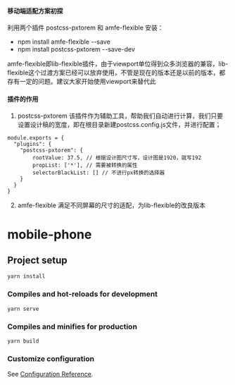 #### 移动端适配方案初探

利用两个插件 postcss-pxtorem 和 amfe-flexible 
安装：
  + npm install amfe-flexible --save
  + npm install postcss-pxtorem --save-dev

amfe-flexible即lib-flexible插件，由于viewport单位得到众多浏览器的兼容，lib-flexible这个过渡方案已经可以放弃使用，不管是现在的版本还是以前的版本，都存有一定的问题。建议大家开始使用viewport来替代此

#### 插件的作用
1. postcss-pxtorem
该插件作为辅助工具，帮助我们自动进行计算，我们只要设置设计稿的宽度，即在根目录新建postcss.config.js文件，并进行配置；
```
module.exports = {
  "plugins": {
    "postcss-pxtorem": {
        rootValue: 37.5, // 根据设计图尺寸写，设计图是1920，就写192
        propList: ['*'], // 需要被转换的属性
        selectorBlackList: [] // 不进行px转换的选择器
    }
  }
}
```
2. amfe-flexible
满足不同屏幕的尺寸的适配，为lib-flexible的改良版本

# mobile-phone

## Project setup
```
yarn install
```

### Compiles and hot-reloads for development
```
yarn serve
```

### Compiles and minifies for production
```
yarn build
```

### Customize configuration
See [Configuration Reference](https://cli.vuejs.org/config/).
